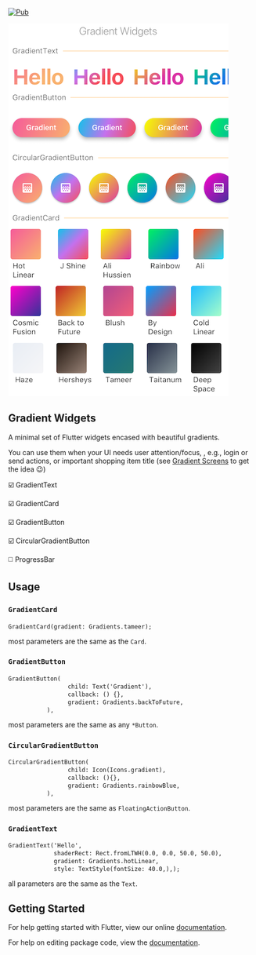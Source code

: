 
[![Pub](https://img.shields.io/pub/v/gradient_widgets.svg)](https://pub.dartlang.org/packages/gradient_widgets)

![Gradient Widgets](art/screenshot2_cropped_resized.png)



## Gradient Widgets

A minimal set of Flutter widgets encased with beautiful gradients.

You can use them when your UI needs user attention/focus,
, e.g., login or send actions, or important shopping item title (see [Gradient Screens](https://github.com/bluemix/Gradient-Screens) to get the idea 😉)


☑️ GradientText

☑️ GradientCard

☑️ GradientButton

☑️ CircularGradientButton

◻️ ProgressBar



## Usage


### `GradientCard`

```
GradientCard(gradient: Gradients.tameer);
```

most parameters are the same as the `Card`.


### `GradientButton`

```
GradientButton(
                 child: Text('Gradient'),
                 callback: () {},
                 gradient: Gradients.backToFuture,
           ),

```
most parameters are the same as any `*Button`.



### `CircularGradientButton`


```
CircularGradientButton(
                 child: Icon(Icons.gradient),
                 callback: (){},
                 gradient: Gradients.rainbowBlue,
           ),

```

most parameters are the same as `FloatingActionButton`.



### `GradientText`

```
GradientText('Hello',
             shaderRect: Rect.fromLTWH(0.0, 0.0, 50.0, 50.0),
             gradient: Gradients.hotLinear,
             style: TextStyle(fontSize: 40.0,),);
```

all parameters are the same as the `Text`.



## Getting Started

For help getting started with Flutter, view our online [documentation](https://flutter.io/).

For help on editing package code, view the [documentation](https://flutter.io/developing-packages/).
